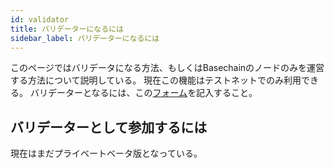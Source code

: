 ```yaml
---
id: validator
title: バリデーターになるには
sidebar_label: バリデーターになるには
---
```

このページではバリデータになる方法、もしくはBasechainのノードのみを運営する方法について説明している。 現在この機能はテストネットでのみ利用できる。 バリデーターとなるには、この[フォーム](http://bit.ly/Loom_Validator_Form)を記入すること。

## バリデーターとして参加するには

現在はまだプライベートベータ版となっている。